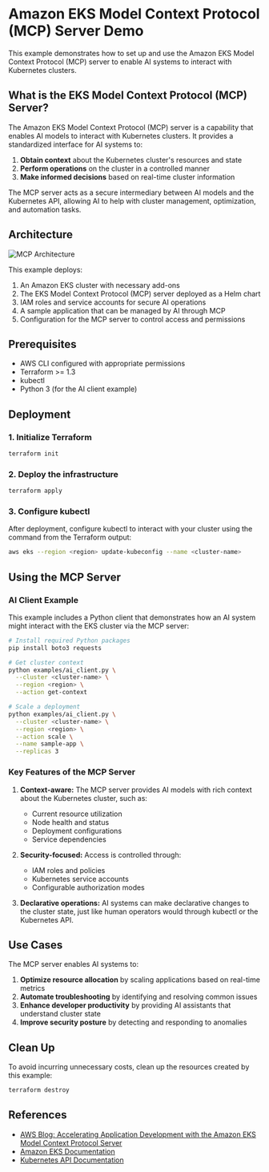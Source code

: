 # Amazon EKS Model Context Protocol (MCP) Server Demo

This example demonstrates how to set up and use the Amazon EKS Model Context Protocol (MCP) server to enable AI systems to interact with Kubernetes clusters.

## What is the EKS Model Context Protocol (MCP) Server?

The Amazon EKS Model Context Protocol (MCP) server is a capability that enables AI models to interact with Kubernetes clusters. It provides a standardized interface for AI systems to:

1. **Obtain context** about the Kubernetes cluster's resources and state
2. **Perform operations** on the cluster in a controlled manner
3. **Make informed decisions** based on real-time cluster information

The MCP server acts as a secure intermediary between AI models and the Kubernetes API, allowing AI to help with cluster management, optimization, and automation tasks.

## Architecture

![MCP Architecture](https://raw.githubusercontent.com/VardyNg/K8S-On-Cloud/main/KaaS/Elastic%20Kubernetes%20Service(EKS)/Terraform/model-context-protocol/examples/mcp-architecture.png)

This example deploys:

1. An Amazon EKS cluster with necessary add-ons
2. The EKS Model Context Protocol (MCP) server deployed as a Helm chart
3. IAM roles and service accounts for secure AI operations
4. A sample application that can be managed by AI through MCP
5. Configuration for the MCP server to control access and permissions

## Prerequisites

- AWS CLI configured with appropriate permissions
- Terraform >= 1.3
- kubectl
- Python 3 (for the AI client example)

## Deployment

### 1. Initialize Terraform

```bash
terraform init
```

### 2. Deploy the infrastructure

```bash
terraform apply
```

### 3. Configure kubectl

After deployment, configure kubectl to interact with your cluster using the command from the Terraform output:

```bash
aws eks --region <region> update-kubeconfig --name <cluster-name>
```

## Using the MCP Server

### AI Client Example

This example includes a Python client that demonstrates how an AI system might interact with the EKS cluster via the MCP server:

```bash
# Install required Python packages
pip install boto3 requests

# Get cluster context
python examples/ai_client.py \
  --cluster <cluster-name> \
  --region <region> \
  --action get-context

# Scale a deployment
python examples/ai_client.py \
  --cluster <cluster-name> \
  --region <region> \
  --action scale \
  --name sample-app \
  --replicas 3
```

### Key Features of the MCP Server

1. **Context-aware:** The MCP server provides AI models with rich context about the Kubernetes cluster, such as:
   - Current resource utilization
   - Node health and status
   - Deployment configurations
   - Service dependencies

2. **Security-focused:** Access is controlled through:
   - IAM roles and policies
   - Kubernetes service accounts
   - Configurable authorization modes

3. **Declarative operations:** AI systems can make declarative changes to the cluster state, just like human operators would through kubectl or the Kubernetes API.

## Use Cases

The MCP server enables AI systems to:

1. **Optimize resource allocation** by scaling applications based on real-time metrics
2. **Automate troubleshooting** by identifying and resolving common issues
3. **Enhance developer productivity** by providing AI assistants that understand cluster state
4. **Improve security posture** by detecting and responding to anomalies

## Clean Up

To avoid incurring unnecessary costs, clean up the resources created by this example:

```bash
terraform destroy
```

## References

- [AWS Blog: Accelerating Application Development with the Amazon EKS Model Context Protocol Server](https://aws.amazon.com/blogs/containers/accelerating-application-development-with-the-amazon-eks-model-context-protocol-server/)
- [Amazon EKS Documentation](https://docs.aws.amazon.com/eks/latest/userguide/what-is-eks.html)
- [Kubernetes API Documentation](https://kubernetes.io/docs/reference/kubernetes-api/)